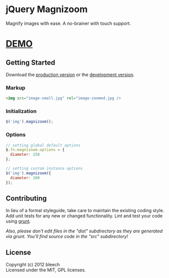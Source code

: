 # jQuery Magnizoom

Magnify images with ease. A no-brainer with touch support.

# [DEMO](http://bleech.github.com/jquery.magnizoom)

## Getting Started
Download the [production version][min] or the [development version][max].

[min]: https://raw.github.com/bleech/jquery.magnizoom/master/dist/jquery.magnizoom.min.js
[max]: https://raw.github.com/bleech/jquery.magnizoom/master/dist/jquery.magnizoom.js

### Markup
```html
<img src="image-small.jpg" rel="image-zoomed.jpg />
```

### Initialization
```javascript
$('img').magnizoom();
```

### Options
```javascript
// setting global default options
$.fn.magnizoom.options = {
  diameter: 250
};

// setting custom instance options
$('img').magnizoom({
  diameter: 200
});
```

## Contributing
In lieu of a formal styleguide, take care to maintain the existing coding style. Add unit tests for any new or changed functionality. Lint and test your code using [grunt](https://github.com/cowboy/grunt).

_Also, please don't edit files in the "dist" subdirectory as they are generated via grunt. You'll find source code in the "src" subdirectory!_

## License
Copyright (c) 2012 bleech  
Licensed under the MIT, GPL licenses.
